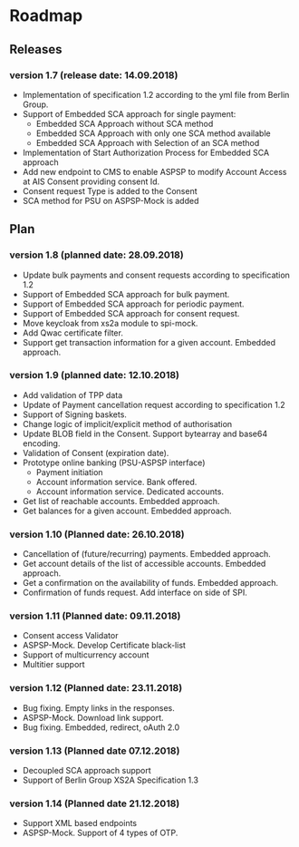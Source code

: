 # Roadmap

## Releases

### version 1.7 (release date: 14.09.2018)

- Implementation of specification 1.2 according to the yml file from Berlin Group.
- Support of Embedded SCA approach for single payment:
    - 	Embedded SCA Approach without SCA method
    - Embedded SCA Approach with only one SCA method available 
    -  Embedded SCA Approach with Selection of an SCA method 
- Implementation of Start Authorization Process for Embedded SCA approach
- Add new endpoint to CMS to enable ASPSP to modify Account Access at AIS Consent providing consent Id.
- Consent request Type is added to the Consent
- SCA method for PSU on ASPSP-Mock is added

## Plan

### version 1.8 (planned date: 28.09.2018)

- Update bulk payments and consent requests according to specification 1.2
- Support of Embedded SCA approach for bulk payment.
- Support of Embedded SCA approach for periodic payment.
- Support of Embedded SCA approach for consent request.
- Move keycloak from xs2a module to spi-mock.
- Add Qwac certificate filter.
- Support get transaction information for a given account. Embedded approach.


### version 1.9 (planned date: 12.10.2018)

- Add validation of TPP data
- Update of Payment cancellation request according to specification 1.2
- Support of Signing baskets.
- Change logic of implicit/explicit method of authorisation
- Update BLOB field in the Consent. Support bytearray and base64 encoding.
- Validation of Consent (expiration date).
- Prototype online banking (PSU-ASPSP interface)
    -	Payment initiation
    -	Account information service. Bank offered.
    -	Account information service. Dedicated accounts.
- Get list of reachable accounts. Embedded approach.
- Get balances for a given account. Embedded approach.

### version 1.10 (Planned date: 26.10.2018)

-	Cancellation of (future/recurring) payments. Embedded approach.
-	Get account details of the list of accessible accounts. Embedded approach.
-	Get a confirmation on the availability of funds. Embedded approach.
-	Confirmation of funds request. Add interface on side of SPI.

### version 1.11 (Planned date: 09.11.2018)
-	Consent access Validator
-	ASPSP-Mock. Develop Certificate black-list
-	Support of multicurrency account
-	Multitier support

### version 1.12 (Planned date: 23.11.2018)

- Bug fixing. Empty links in the responses.
- ASPSP-Mock. Download link support.
- Bug fixing. Embedded, redirect, oAuth 2.0

### version 1.13 (Planned date 07.12.2018)
-	Decoupled SCA approach support
-	Support of Berlin Group XS2A Specification 1.3

### version 1.14	(Planned date 21.12.2018)

-	Support XML based endpoints
-	ASPSP-Mock. Support of 4 types of OTP.

